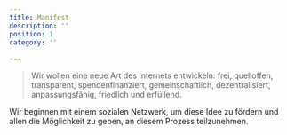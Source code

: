 ```yaml
---
title: Manifest
description: ''
position: 1
category: ''
 
---
```


> Wir wollen eine neue Art des Internets entwickeln: frei, quelloffen, transparent, spendenfinanziert, gemeinschaftlich, dezentralisiert, anpassungsfähig, friedlich und erfüllend.

Wir beginnen mit einem sozialen Netzwerk, um diese Idee zu fördern und allen die Möglichkeit zu geben, an diesem Prozess teilzunehmen.